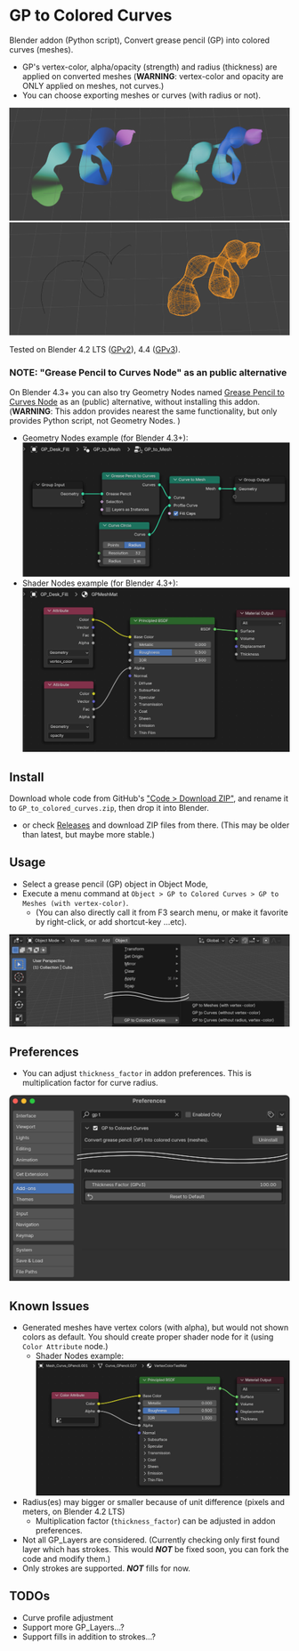# GP to Colored Curves

Blender addon (Python script), Convert grease pencil (GP) into colored curves (meshes).

- GP's vertex-color, alpha/opacity (strength) and radius (thickness) are applied on converted meshes (**WARNING**: vertex-color and opacity are ONLY applied on meshes, not curves.)
- You can choose exporting meshes or curves (with radius or not). 

![docs/screenshot_a.png](docs/screenshot_a.png)
![docs/screenshot_b.png](docs/screenshot_b.png)

Tested on Blender 4.2 LTS ([GPv2](https://projects.blender.org/blender/blender/issues/114419)), 4.4 ([GPv3](https://projects.blender.org/blender/blender/issues/114419)).

### NOTE: "Grease Pencil to Curves Node" as an public alternative

On Blender 4.3+ you can also try Geometry Nodes named [Grease Pencil to Curves Node](https://docs.blender.org/manual/en/latest/modeling/geometry_nodes/curve/operations/grease_pencil_to_curves.html) as an (public) alternative, without installing this addon. (**WARNING**: This addon provides nearest the same functionality, but only provides Python script, not Geometry Nodes. )
  - Geometry Nodes example (for Blender 4.3+): ![docs/screenshot_gn.png](docs/screenshot_gn.png)
  - Shader Nodes example (for Blender 4.3+): ![docs/screenshot_sn.png](docs/screenshot_sn.png)

## Install

Download whole code from GitHub's ["Code > Download ZIP"](https://github.com/funatsufumiya/GP_to_colored_curves/archive/refs/heads/main.zip), and rename it to `GP_to_colored_curves.zip`, then drop it into Blender.

- or check [Releases](https://github.com/funatsufumiya/GP_to_colored_curves/releases) and download ZIP files from there. (This may be older than latest, but maybe more stable.)

## Usage

- Select a grease pencil (GP) object in Object Mode,
- Execute a menu command at `Object > GP to Colored Curves > GP to Meshes (with vertex-color)`.
    - (You can also directly call it from F3 search menu, or make it favorite by right-click, or add shortcut-key ...etc).

![docs/screenshot_menu.png](docs/screenshot_menu.png)

## Preferences

- You can adjust `thickness_factor` in addon preferences. This is multiplication factor for curve radius.

![docs/screenshot_pref.png](docs/screenshot_pref.png)

## Known Issues

- Generated meshes have vertex colors (with alpha), but would not shown colors as default. You should create proper shader node for it (using `Color Attribute` node.)
    - Shader Nodes example: ![docs/screenshot_sn_attribute.png](docs/screenshot_sn_attribute.png)
- Radius(es) may bigger or smaller because of unit difference (pixels and meters, on Blender 4.2 LTS)
    - Multiplication factor (`thickness_factor`) can be adjusted in addon preferences.
- Not all GP_Layers are considered. (Currently checking only first found layer which has strokes. This would ***NOT*** be fixed soon, you can fork the code and modify them.) 
- Only strokes are supported. ***NOT*** fills for now.

## TODOs

- Curve profile adjustment
- Support more GP_Layers...?
- Support fills in addition to strokes...?

